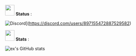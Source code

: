 <img src="https://distok.top/stickers/749043879713701898/749052944682582036.gif" width="30" height="35" /> **__Status__** :

![Discord](https://lanyard.cnrad.dev/api/897155472887529582)](https://discord.com/users/897155472887529582)


<img src="https://cdn3.emoji.gg/emojis/9656-stats.png" width="30" height="35" /> **__Stats__** :


![ex's GitHub stats](https://github-readme-stats.vercel.app/api?username=AlmostEx&show_icons=true&theme=radical)

